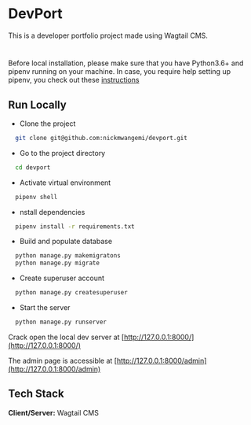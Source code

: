 # DevPort
This is a developer portfolio project made using Wagtail CMS.


#
Before local installation, please make sure that you have Python3.6+ and pipenv running on your machine. 
In case, you require help setting up pipenv, you check out these [instructions](https://pipenv-fork.readthedocs.io/en/latest/install.html)
## Run Locally

- Clone the project

```bash
  git clone git@github.com:nickmwangemi/devport.git
```

- Go to the project directory

```bash
  cd devport
```


- Activate virtual environment

```bash
  pipenv shell
```

- nstall dependencies

```bash
  pipenv install -r requirements.txt
```

- Build and populate database

```bash
  python manage.py makemigratons
  python manage.py migrate
```

- Create superuser account

```bash
  python manage.py createsuperuser
```

- Start the server

```bash
  python manage.py runserver
```

Crack open the local dev server at [http://127.0.0.1:8000/](http://127.0.0.1:8000/)

The admin page is accessible at [http://127.0.0.1:8000/admin](http://127.0.0.1:8000/admin)




## Tech Stack

**Client/Server:** Wagtail CMS